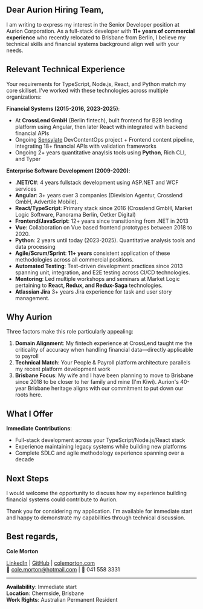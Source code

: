 ## Dear Aurion Hiring Team,

I am writing to express my interest in the Senior Developer position at Aurion Corporation. As a full-stack developer with **11+ years of commercial experience** who recently relocated to Brisbane from Berlin, I believe my technical skills and financial systems background align well with your needs.

## Relevant Technical Experience

Your requirements for TypeScript, Node.js, React, and Python match my core skillset. I've worked with these technologies across multiple organizations:

**Financial Systems (2015-2016, 2023-2025)**:
- At **CrossLend GmbH** (Berlin fintech), built frontend for B2B lending platform using Angular, then later React with integrated with backend financial APIs
- Ongoing [Sensylate](https://github.com/ColeMorton/sensylate) DevContentOps project + Frontend content pipeline, integrating 18+ financial APIs with validation frameworks
- Ongoing 2+ years quantitative anaylsis tools using **Python**, Rich CLI, and Typer

**Enterprise Software Development (2009-2020)**:
- **.NET/C#**: 4 years fullstack development using ASP.NET and WCF services
- **Angular**: 3+ years over 3 companies (Dievision Agentur, Crosslend GmbH, Advertile Mobile).
- **React/TypeScript**: Primary stack since 2016 (Crosslend GmbH, Market Logic Software, Panorama Berlin, Oetker Digital)
- **Frontend/JavaScript**: 12+ years since transitioning from .NET in 2013
- **Vue**: Collaboration on Vue based frontend prototypes between 2018 to 2020. 
- **Python**: 2 years until today (2023-2025). Quantitative analysis tools and data processing
- **Agile/Scrum/Sprint**: **11+ years** consistent application of these methodologies across all commercial positions.
- **Automated Testing**: Test-driven development practices since 2013 spanning unit, integration, and E2E testing across CI/CD technologies. 
- **Mentoring**: Led multiple workshops and seminars at Market Logic pertaining to **React, Redux, and Redux-Saga** technologies.
- **Atlassian Jira** 3+ years Jira experience for task and user story management.

## Why Aurion

Three factors make this role particularly appealing:

1. **Domain Alignment**: My fintech experience at CrossLend taught me the criticality of accuracy when handling financial data—directly applicable to payroll
2. **Technical Match**: Your People & Payroll platform architecture parallels my recent platform development work
3. **Brisbane Focus**: My wife and I have been planning to move to Brisbane since 2018 to be closer to her family and mine (I'm Kiwi).
Aurion's 40-year Brisbane heritage aligns with our commitment to put down our roots here.

## What I Offer

**Immediate Contributions**:
- Full-stack development across your TypeScript/Node.js/React stack
- Experience maintaining legacy systems while building new platforms
- Complete SDLC and agile methodology experience spanning over a decade

## Next Steps

I would welcome the opportunity to discuss how my experience building financial systems could contribute to Aurion.

Thank you for considering my application. I'm available for immediate start and happy to demonstrate my capabilities through technical discussion.

## Best regards,
**Cole Morton**

[LinkedIn](https://www.linkedin.com/in/cole-morton-72300745/) | [GitHub](https://github.com/ColeMorton) | [colemorton.com](https://www.colemorton.com)  
📧 cole.morton@hotmail.com | 📱 041 558 3331

---

**Availability**: Immediate start  
**Location**: Chermside, Brisbane  
**Work Rights**: Australian Permanent Resident